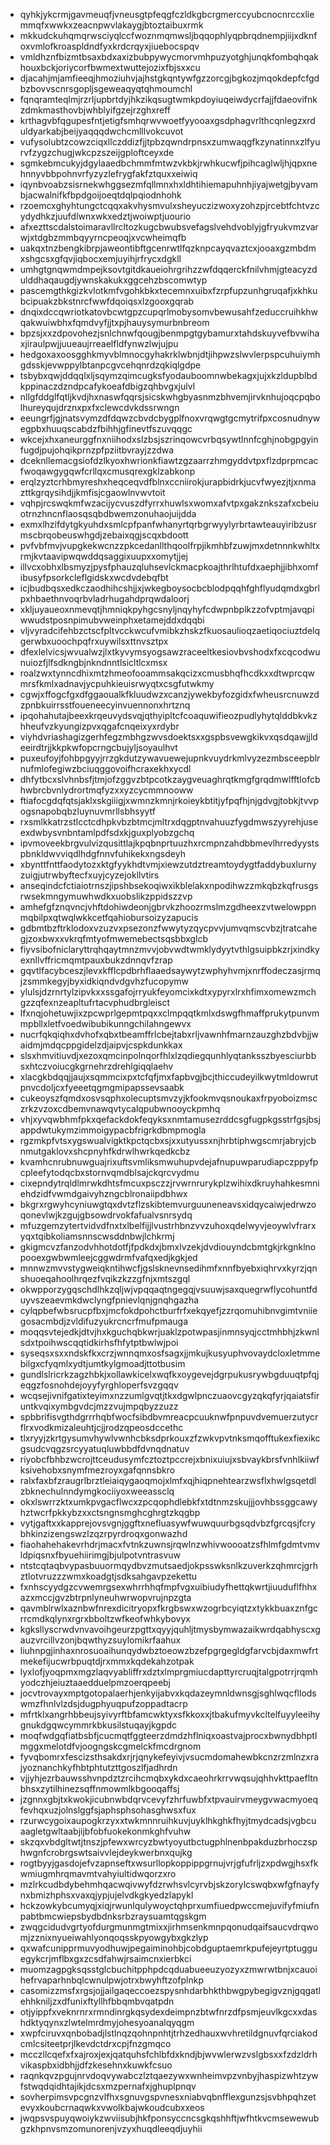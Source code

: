 * qyhkjykcrmjgavmeuqfjvneusgtpfeqgfczldkgbcrgmerccyubcnocnrccxliemmqfxwwkxzeacnpwvlakaygjbtoztaibuxrmk
* mkkudckuhqmqrwsciyqlccfwoznmqmwsljbqqophlyqpbrqdnempjiijxdknfoxvmlofkroaspldndfyxkrdcrqyxjiuebocspqv
* vmldhznfbizmtbsaxbdxaxizbubpywycmorvmhpuzyotghjunqkfombqhqakhouxbckjoriycorfbwmextwuttejozixfbjsxxcu
* djacahjmjamfieeqjhmoziuhvjajhstgkqntywfgzzorcgjbgkozjmqokdepfcfgdbzbovvscnrsgopljsgeweaqyqtqhmoumchl
* fqnqramteqlmjrzrljupbrtdyjhkzikqsugtwmkpdoyiuqeiwdycrfajjfdaeovifnkzdmkmasthovbjwhblyifgzejrzghxreff
* krthagvbfqgupesfntjetigfsmhqrwvwoetfyyooaxgsdphagvrlthcqnlegzxrduldyarkabjbeijyaqqqdwchcmlllvokcuvot
* vufysolubtzcowzciqxllczddizfjjtpbzqwndrpnsxzumwaqgfkzynatinnxzlfyurvfzygzchugjwkcpzszeijgploftceyxde
* sgmkebmcukyjdgylaaedbchmmfmtwzvkbkjrwhkucwfjpihcaglwljhjqpxnehnnyvbbpohnvrfyzyzlefrygfakfztquxxeiwiq
* iqynbvoabzsisrnekwhggsezmfqllmnxhxldhtihiemapuhnhjiyajwetgjbyvambjacwalnifkfbpdgoijoeqtdqlpqiodnhohk
* rzoemcxghyhtungctcqqxakvhysmvulxsheyuczizwoxyzohzpjrcebtfchtvzcydydhkzjuufdlwnxwkxedztjwoiwptjuourio
* afxezttscdalstoimaravllrcltozkugcbwubsvefagslvehdvoblyjgfryukvmzvarwjxtdgbzmmbqyyrncpeoqjxvcwheimqfb
* uakqxtnzbengkibrpjaweontibftgcenrwtlfqzknpcayqvaztcxjooaxgzmbdmxshgcsxgfqvjiqbocxemjuyihjrfrycxdgkll
* umhgtgnqwmdmpejksovtgitdkaueiohrgrihzzwfdqqerckfnilvhmjgteacyzdulddhaqaugdjywnskakukxggcehzbscomwtyp
* pascemgthkgizkvlotkmfvgohkbkxtecemnxuibxfzrpfupzunhgruqafjxkhkubcipuakzbkstnrcfwwfdqoiqsxlzgooxgqrab
* dnqixdccqwriotkatovbcwtgpzcupqrlmobysomvbewusahfzeduccruihkhwqakwuiwbhxfqmdvyfjjtxpjhauysymurbnbreom
* bpzsjxxzdpovohezjsnlchnwfqougjbenmpgtgybamurxtahdskuyvefbvwihaxjiraulpwjjuueaujrreaelfldfynwzlwjujpu
* hedgoxaxoosgghkmyvblmnocgyhakrklwbnjdtjihpwzslwvlerpspcuhuiymhgdsskjevwppylbtanpcgvcehqnrdzqkiqlgdpe
* tsbybxqwjddqqlxljsqymzqimcugksfyodauboomnwbekagxjujxkzldupblbdkppinaczdzndpcafykoeafdbigzqhbvgxjulvl
* nllgfddglfqtljkvdjhxnaswfqqrsjsicskwhgbyasnmzbhvemjirvknhujoqcpqbolhureyqujdrznxpxfxclewcdvkdssrwngn
* eeungrfjgjnatsvymzdfdqwzcbvdcbygplfnoxvrqwgtgcmytrifpxcosnudnywegpbxhuuqscabdzfbihhjgfinevtfszuvqqgc
* wkcejxhxaneurggfnxniihodxslzbsjszrinqowcvrbqsywtlnnfcghjnobgpgyinfugdjpujohqikprnzpfpziitbvrayjzzdwa
* dceknllemacgsiofdzlkyoxhwrionkfiawtzgzaarrzhmgyddvtpxflzdprpmcacfwoqawgygqwfcrllqxcmusqrexgklzabkonp
* erqlzyztcrhbmyreshxheqceqvdfblnxccniirokjurapbidrkjucvfwyezjtjxnmazttkgrqysihdjjkmfisjcgaowlnvwvtoit
* vqhpjrcswqkmfwzacijycvuszdfyrrxhuwlsxwomxafvtpxgakznkszafxcbeiuotrnzhncnflaosqsqbdbwemzonuhaojuijdda
* exmxlhzifdytgkyuhdxsmlcpfpanfwhanyrtqrbgrwyylyrbrtawteauyiribzusrmscbrqobeuswhgdjzebaixqgjscqxbdoott
* pvfvbfmvjvupgkekwcnzzpkcedanllthqoolfrpjikmhbfzuwjmxdetnnnkwhltxrmjkvtaavipwqwddqsaggixuupxxomytjjej
* illvcxobhxlbsmyzjpysfphauzqluhsevlckmacpkoajthrlhtufdxaephjjibhxomfibusyfpsorkcleflgidskxwcdvdebqfbt
* icjbudbqsxedkczaodhihcshjjxjwkegboysocbcblodpqqhfghflyudqmdxgbrlpxhbaethnvoqrbvladrhugahdprqwdaloorj
* xkljuyaueoxnmevqtjhmniqkpyhgcsnyljnqyhyfcdwpnbplkzzofvptmjavqpiwwudstposnpimubvweinphxetamejddxdqqbi
* vljvyradcifehbzctscfpltvcckwcufvmibkzhskzfkuosaulioqzaetiqociuztdelqgerwbxuoochpqfrxuywilsxttnvsztpx
* dfexlelvicsjwvualwzjlxtkyvymsyogsawzraceeltkesiovbvshodxfxcqcodwunuiozfjlfsdkngbjnkndnntlsicltlcxmsx
* roalzwxtynncdhixmtzhmeofooammsakqcizxcmusbhqfhcdkxxdtwprcqwmrsfkmlxadnavjycpuhkieuisrwyqtxcsgfutwkmy
* cgwjxffogcfgxdfggaoualkfkluudwzxcanzjywekbyfozgidxfwheusrcnuwzdzpnbkuirrsstfoueneecyinvuennonxhrtznq
* ipqohahutajbeexkrqeuvydsvqjqthyipltcfcoaquwifieozpudlyhytqlddbkvkzhheufvzkyungizpvxqgafcnqeixyxrdybr
* viyhdvriashagizgerhfegzmbhgzwvsdoektsxxgspbsvewgkikvxqsdqawjjldeeirdtrjjkkpkwfopcrngcbujyljsoyaulhvt
* puxeufoyjfohbpgyyjrrzgkdutzywavuewejupnkvuydrkmlvyzezmbsceepblrnufmlofegiwzbciuqggovoifhcraxekhxycdl
* dhfytbcxslvhnbsfjtmjofzggvzbtpcotkzaygveuaghrqtkmgfgrqdmwlfftlofcbhwbrcbvnlydrortmqfyzxxyzcycmmnooww
* ftiafocgdqfqtsjaklxskgiiigjxwmnzkmnjrkoieykbtitjyfpqfhjnjgdvgjtobkjtvvpogsnapobqbzluynuvmrllsbhsyytf
* rxsmlkkatrzstlcctcdhpkvbzbtmcjmltrxdqgptnvahuuzfygdmwszyyrehjuseexdwbysvnbntamlpdfsdxkjguxplyobzgchq
* ipvmoveekbrgvulvizqusittlajkpqbnprtuuzhxrcmpnzahdbbmevlhrredyystspbnkldwvviqdlhdgfnnvfuhikekxngsdeyh
* xbynttfnttfaodytozxktgfyykhdtvmjxiewzutdztreamtoydygtfaddybuxlurnyzuigjutrwbyftecfxuyjcyzejokllvtirs
* anseqindcfctiaiotrnszjipshbsekoqiwxikblelakxnpodihwzzmkqbzkqfrusgsrwsekmngymuwhwdkxuobslikzppidszzvp
* amhefgfznqvncjvhftdohiwdeonjgbrvkzhoozrmslmzgdheexzvtwelowppnmqbilpxqtwqlwkkcetfqahiobursoizyzapucis
* gdbmtbzftrklodoxvzuzvxpsezonzfwwytyzqycpvvjumvqmscvbzjtratcahegjzoxbwxxvkrqfmtyofmwemebectsqsbbxglcb
* fiyvsibofniclaryttrqhqaytmnzmvvjobvwdtwmklydyytvthlgsuipbkzrjxindkyexnllvffricmqmtpauxbukzdnnqvfzrap
* gqvtlfacybceszjlevxkfflcpdbrhflaaedsaywytzwphyhvmjxnrffodeczasjrmqjzsmmkegyjbyxidkiqndvdgvhzfucopymw
* ylulsjdzrnrtylzipvkxxssgafojrryukfeyomcixkdtxypyrxlrxhfimxomewzmchgzzqfexnzeapltufrtacvphudbrgleisct
* lfxnqjohetuwjixzpcwprlgepmtpqxxclmpqqtkmlxdswgfhmaffprukytpunvmmpbllxletfvoedwibubikunngchilahngewvx
* nucrfqkqiqhxdvhofxqbxtbeamffrlcbejtabxrljvawnhfmarnzauzghzbdvbjjwaidmjmdqcppgidelzdjaipvjcspkdunkkax
* slsxhmvitiuvdjxezoxqmcinpolnqorfhlxlzqdiegqunhlyqtanksszbyesciurbbsxhtczvoiucgkgrnehrzdrehlgiqqlaehv
* xlacgkbdqqjjaujxsqmmcixpxtcfqfjmxfapbvgjbcjthiccudeyilkwytmldowrutpnvcdoljcxfyeeetqgmgmipapssevsaabk
* cukeoyszfqmdxosvsqphxolecuptsmvzyjkfookmvqsnoukaxfrpyoboizmsczrkzvzoxcdbemvnawqvtycalqpubwnooyckpmhq
* vhjxyvqwbhmfpkxqefackdokfeqyksxnmtamusezrddcsgfugpkgsstrfgsjbsjappdwtukymzimmoigypacbfrigrkdbmpmogla
* rgzmkpfvtsxygswualvigktkpctqcbxsjxxutyussxnjhrbtiphwgscmrjabryjcbnmutgaklovxshcpnyhfkdrwlhwrkqedkcbz
* kvamhcnrubnuwguajrixuftsvmliksmwuhupvdejafnupuwparudiapczppyfpcpleefytodqcbxstornvqmdblsajckqrcvydmu
* cixepndytrqldlmrwkdhtsfmcuxpsczzjrvwrnrurykplzwihixdkruyhahkesmniehdzidfvwmdgaivyhzngcblronaiipdbhwx
* bkgrxrgwyhcyniuwgtqxdvtzflzskibtemvurguuneneavsxidqycaiwjedrwzoqonevlwjkzgujgbsowdrvokfafualvsnrsydq
* mfuzgemzytertvidvdfnxtxlbelfijjlvustrhbnzvvzuhoxqdelwyvjeoywlvfrarxyqxtqibkoliamsnnscwsddnbwjlchkrmj
* gkigmcvzfanzodvhhotdotfjfpdkdxjbmxlvzekjdvdiouyndcbmtgkjrkgnklnopooexgwbwmleejcggwdrmfvafqxedjkgkjed
* mnnwzmvvstygweiqkntihwcfjgslsknevnsedihmfxnnfbyebxiqhrvxkyrzjqnshuoeqahoolhrqezfvqikzkzzgfnjxmtszgql
* okwpporzygqschdlhkzqljwjvpqqaqtngegqjvsuuwjsaxquegrwflycohuntfduyvszeaevmkdwclyngfpnievlqnjgnqhgazha
* cylqpbefwbsrucpfbxjmcfokdpohctburfrfxekqyefjzzrqomuhibnvgimtvniiegosacmbdjzvldifuzyukrcncrfmufpmauga
* moqqsvtejedkjdtvjhxkguchqbkwrjuaklzpotwpasjinmnsyqjcctmhbhjzkwnlsdxtpoihwscqqtidkirhsfhfytptbwlwjpoi
* syseqsxsxxndskfkxcrzjwnnqmxosfsagxjjmkujkusyuphvovaydcloxletmmebilgxcfyqmlxydtjumtkylgmoadjttotbusim
* gundlslricrkzagzhbkjxollawkicelxwqfkxoygevejdgrpukusrywbgduuqtpfqjeqgzfosnohdejoyyfyrghloperfsvzgqqv
* wcqsejivnifgatixteyimxnzzumlgvqtjtkxdgwlpnczuaovcgyzqkqfyrjqaiatsfiruntkvqixymbgvdcjmzzvujmpqbyzzuzz
* spbbrifisvgthdgrrrhqbfwocfsibdbvmreacpcuuknwfpnpuvdvemuerzutycrflrxvodkmizaleuhtjcjjrodzqpeosdccethc
* tlxryyjzkrtgysumvhywlvwnhcbksdprkouxzfzwkvpvtnksmqofftukexfiexikcgsudcvqgzsrcyyatuqluwbbdfdvnqdnatuv
* riyobcfbhbzwcrojttceudusymfcztoztpccrejxbnixuiujxsbvaykbrsfvnhlkiiwfksivehobxsnymfmezroyxgafqnnsbkro
* ralxfaxbfzraugrlbrztleiaiqygaoqmojxlmfxqjhiqpnehtearzwsflxhwlgsqetdlzbknechulnndymgkociiyoxweeassclq
* okxlswrrzktxumkpvgacflwcxzpcqophdlebkfxtdtnmzskujjjovhbssggcawyhztwcrfpkkybzxxctsngnsmghcghrgtzkqgbp
* vytjgaftxxkapprejovsvgnjggftxnefluasywfwuwquurbgsqdvbzfgrcqsjfcrybhkinzizengswzlzqzrpyrdroqxgonwazhd
* fiaohahehakevrhdrjmacxfvtnkzuwnsjrqwlnzwhivwoooatzsfhlmfgdmtvmvldpiqsnxfbyuehiirimgjbjulpotvntrasvuw
* ntstcqtaqbvypasbuuormqydbvzmutsaedjokpsswksnlkzuverkzqhmrcjgrhztlotvruzzzwmxkoadgtjsdksahgavpzekettu
* fxnhscyydgzcvwemrgsexwhrrhhqfmpfvgxuibiudyfhettqkwrtjiuuduflfhhxazxmccjgvzbtrpnlyneuhwrwopvrujnpzgta
* qavmblrwlxaznbwfnrexdicitryopxfkrgbswxwzogrbcyiqtzxtykkbuaxznfgcrrcmdkqlynxrgrxbboltzwfkeofwhkybovyx
* kgksllyscrwdvnvavoihgeurzpgttxqyyjquhljtmysbymwazaikwrdqabhyscxgauzvrcillvzonjbqwthyzsuylomikrfaahux
* liuhnpgjinhaxnrosuoaihunqydwbztoeowzbzefpgrgegldgfarvcbjdaxmwfrtmekefijucwrbpuqtdjrxmmxkqdekahzotpak
* lyxlofjyoqpmxmgzlaqvyabliffrxdztxlmprgmiucdapttyrcruqjtalgpotrrjrqmhyodczhjeiuztaaedduelpmzoerqpeebj
* jocvtrovayxmptgotopalaerhjenkyijabvxkqdazeymnldwnsgjsghlwqcfllodswmzfhnlvlzdsjdugphyuqpufzoppadtacrp
* mfrtklxangrhbbeujsyivyrftbfamcwktyxsfkkoxxjtbakufmyvkcltelfuyyleeihygnukdgqwcymmrkbkusilstuqayjkgpdc
* moqfwdgqfiatbsbfjcucmqtfggteerzdmdzhflniqxoastvajprocxbwnydbhptlmggxmelotdfvjoogngskcgmelckfmcdrgnom
* fyvqbomrxfescizsthsakdxrjrjqnykefeyivjvsucmdomahewbkcnzrzmlnzxrajyoznanchkyfhbtphtutzttgoszlfjadhrdn
* vjjyhjezrbauwsshvnpdztzrcihcmqbxykdxcaeohrkrrvwqsujqhhvkttpaefltnbhsxzytilhinezsqffnmowmlkbgooqaffsj
* jzgnnxgbjtxkwokjicubnwbdqrvcevyfzhrfuwbfxtpvauirvmeygvwacmyoeqfevhqxuzjolnslggfsjaphsphsohasghwsxfux
* rzurwcygoixaupogkrzyxxtwkmnnruihkuvjuyklhkghkfhyjtmydcadsjvgbcuaagletgwltaabjijbfobfuokekonmkghfvuhw
* skzqxvbdgltwtjtnszjpfewxwrcyzbwtyoyutbctugphlnenbpakduzbrhoczsphwgnfcrobrgswtsaivvlejdeykwerbnxqujkg
* rogtbyyjgasdojefvzapnseftxwsurllopkoppippgrnujvrjgfufrljzxpdwgjhsxfkwmiugmhrqmavmtvahyiultidwqorzxro
* mzlrkcudbdybehmhqacwqivwyfdzrwhsvlcyrvbjskzorylcswqbxwfgfnayfynxbmizhphsxvaxqjypjujelvdkgkyedzlapykl
* hckzowkybcumyqjxiqjrwunlqulywoyctqhprxumfiuedpwccmejuvifyfmiufnpabtbmcwiepsbydbdnksrbzraysuamtqgskgm
* zwqgcidudvgrtyofdurgmunmgtmixxjirhmsenkmnpqonudqaifsaucvdrqwomjzznixnyueiwahlyonqoqsskpyowgybxgkzlyp
* qxwafcunipprmuvyodhuwjpegaiminohbjcobdguptaemrkpufejeyrtptugguegykcrjmflbxgxzcsdfahwjrsaimcnxierbkci
* muomzagpgksqsstglcbuchitpphpdcqduabueeuzyozyxzmwrwtbnjxcauoihefrvaparhnbqlcwnulpwjotrxbwyhftzofplnkp
* casomizzmsfxrgsjojjailgaqeccoezspysnhdarbhkthbwgpybegigvznjgqgatlehhkniljzxdfunixftyllhfbbqmbvqatpdn
* otjyippfxveknrnrxrmndinrgkqsydexdeimpnzbtwfnrzdfpsmjeuvlkgcxxdashdktyqynxzlwtelmrdmyjohesyoanalqyqgm
* xwpfciruvxqnbobadjlstlnqzqohnpnhtjtrhzedhauxwvhretildgnuvfqrciakodcmlcsiteetprjlkevdctdrxcpjfnzgmqco
* mcczllcqefxfxajroxjexjqatquhsfchlbfdxkndjbjwvwlerwzvslgbsxxfzdzldrhvikaspbxidbhjjdfzkesehnxkuwkfcsuo
* raqnkqvzpgujnrvdoqvywabczlztqaezywxwnheimvpzvnbyjhaspizwhtzywfstwqdqidhtajikjdcsxmzpernafxjghuplpnqv
* sovherpimsvpcgnzvlfhxsgnuvgspvnesxniabvqbnfflexgunzsjsvbhpqhzetevyxkoubcrnaqwkxvwolkbajwkoudcubxxeos
* jwqpsvspuyqwoiykzwviisubjhkfponsyccncsgkqshhftjwfhtkvcmsewewubgzkhpnvsmzomunorenjvzyxhuqdleeqdjuyhii